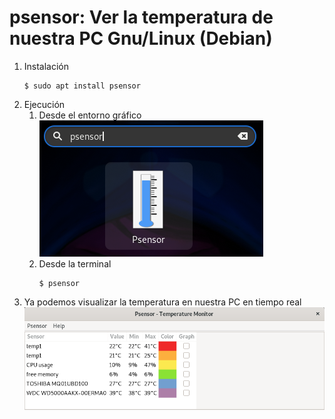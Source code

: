 # psensor: Ver la temperatura de nuestra PC Gnu/Linux (Debian)
1. Instalación  
	```
	$ sudo apt install psensor
	```
2. Ejecución  
	1. Desde el entorno gráfico  
		![](img/1.png)
	2. Desde la terminal  
		```
		$ psensor
		```
3. Ya podemos visualizar la temperatura en nuestra PC en tiempo real  
	![](img/2.png)

